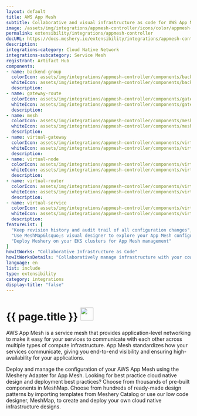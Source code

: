 ```yaml
---
layout: default
title: AWS App Mesh
subtitle: Collaborative and visual infrastructure as code for AWS App Mesh
image: /assets/img/integrations/appmesh-controller/icons/color/appmesh-controller-color.svg
permalink: extensibility/integrations/appmesh-controller
docURL: https://docs.meshery.io/extensibility/integrations/appmesh-controller
description: 
integrations-category: Cloud Native Network
integrations-subcategory: Service Mesh
registrant: Artifact Hub
components: 
- name: backend-group
  colorIcon: assets/img/integrations/appmesh-controller/components/backend-group/icons/color/backend-group-color.svg
  whiteIcon: assets/img/integrations/appmesh-controller/components/backend-group/icons/white/backend-group-white.svg
  description: 
- name: gateway-route
  colorIcon: assets/img/integrations/appmesh-controller/components/gateway-route/icons/color/gateway-route-color.svg
  whiteIcon: assets/img/integrations/appmesh-controller/components/gateway-route/icons/white/gateway-route-white.svg
  description: 
- name: mesh
  colorIcon: assets/img/integrations/appmesh-controller/components/mesh/icons/color/mesh-color.svg
  whiteIcon: assets/img/integrations/appmesh-controller/components/mesh/icons/white/mesh-white.svg
  description: 
- name: virtual-gateway
  colorIcon: assets/img/integrations/appmesh-controller/components/virtual-gateway/icons/color/virtual-gateway-color.svg
  whiteIcon: assets/img/integrations/appmesh-controller/components/virtual-gateway/icons/white/virtual-gateway-white.svg
  description: 
- name: virtual-node
  colorIcon: assets/img/integrations/appmesh-controller/components/virtual-node/icons/color/virtual-node-color.svg
  whiteIcon: assets/img/integrations/appmesh-controller/components/virtual-node/icons/white/virtual-node-white.svg
  description: 
- name: virtual-router
  colorIcon: assets/img/integrations/appmesh-controller/components/virtual-router/icons/color/virtual-router-color.svg
  whiteIcon: assets/img/integrations/appmesh-controller/components/virtual-router/icons/white/virtual-router-white.svg
  description: 
- name: virtual-service
  colorIcon: assets/img/integrations/appmesh-controller/components/virtual-service/icons/color/virtual-service-color.svg
  whiteIcon: assets/img/integrations/appmesh-controller/components/virtual-service/icons/white/virtual-service-white.svg
  description: 
featureList: [
  "Keep revision history and audit trail of all configuration changes",
  "Use MeshMap&lsquo;s visual designer to explore your App Mesh configuration",
  "Deploy Meshery on your EKS clusters for App Mesh management"
]
howItWorks: "Collaborative Infrastructure as Code"
howItWorksDetails: "Collaboratively manage infrastructure with your coworkers synchronously sharing the same designs."
language: en
list: include
type: extensibility
category: integrations
display-title: "false"
---
```

<h1>{{ page.title }} <img src="{{ page.image }}" style="width: 35px; height: 35px;" /></h1>

<p>
AWS App Mesh is a service mesh that provides application-level networking to make it easy for your services to communicate with each other across multiple types of compute infrastructure. App Mesh standardizes how your services communicate, giving you end-to-end visibility and ensuring high-availability for your applications.
</p>
<p>
    Deploy and manage the configuration of your AWS App Mesh using the Meshery Adapter for App Mesh. Looking for best practice cloud native design and deployment best practices? Choose from thousands of pre-built components in MeshMap. Choose from hundreds of ready-made design patterns by importing templates from Meshery Catalog or use our low code designer, MeshMap, to create and deploy your own cloud native infrastructure designs.
</p>
